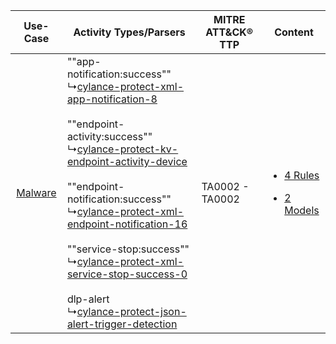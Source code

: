 |    Use-Case    | Activity Types/Parsers    | MITRE ATT&CK® TTP   | Content    |
|:----:| ---- | ---- | ---- |
| [Malware](../../../UseCases/uc_malware.md) |  ""app-notification:success""<br> ↳[cylance-protect-xml-app-notification-8](Ps/pC_cylanceprotectxmlappnotification8.md)<br><br> ""endpoint-activity:success""<br> ↳[cylance-protect-kv-endpoint-activity-device](Ps/pC_cylanceprotectkvendpointactivitydevice.md)<br><br> ""endpoint-notification:success""<br> ↳[cylance-protect-xml-endpoint-notification-16](Ps/pC_cylanceprotectxmlendpointnotification16.md)<br><br> ""service-stop:success""<br> ↳[cylance-protect-xml-service-stop-success-0](Ps/pC_cylanceprotectxmlservicestopsuccess0.md)<br><br> dlp-alert<br> ↳[cylance-protect-json-alert-trigger-detection](Ps/pC_cylanceprotectjsonalerttriggerdetection.md)<br> | TA0002 - TA0002<br> | [<ul><li>4 Rules</li></ul><ul><li>2 Models</li></ul>](RM/r_m_cylance_cylance_protect_Malware.md) |